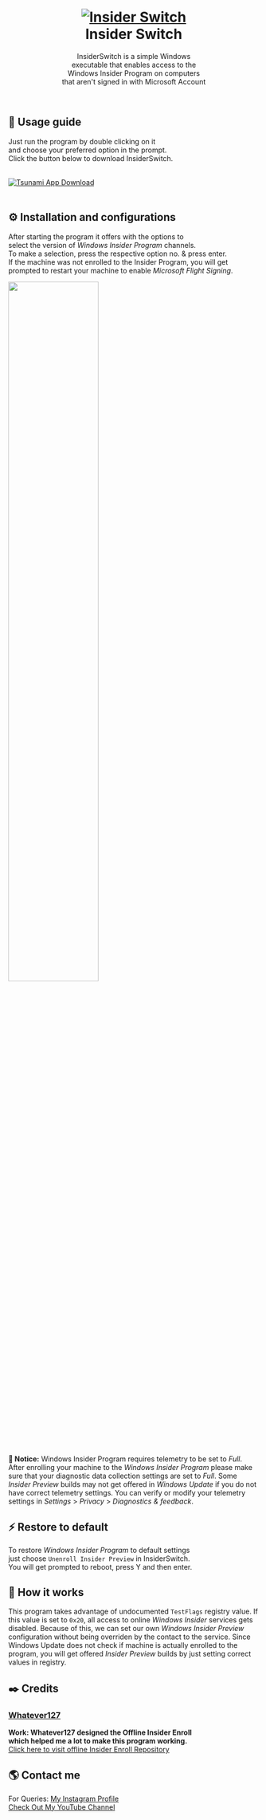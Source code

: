 <h1 align="center">
  <br>
  <a href="https://github.com/utsanjan/InsiderSwitch">
  <img src="https://lh3.googleusercontent.com/-R9auUcvj2Do/YQ6KPZ_rxaI/AAAAAAAAj80/ktWpV0mpCDMKPOJGWsST4DvINK1_My_EQCLcBGAsYHQ/w200-h200/InsiderSwitch.ico"
  alt="Insider Switch">
  </a><br>
  Insider Switch
  <br>
</h1>
<p align="center">InsiderSwitch is a simple Windows<br>
executable that enables access to the<br>
Windows Insider Program on computers<br>
that aren't signed in with Microsoft Account</p> <br>
 
## 📝 Usage guide
Just run the program by double clicking on it<br>
and choose your preferred option in the prompt.<br>
Click the button below to download InsiderSwitch.<br><br>

<a href="https://github.com/utsanjan/InsiderSwitch/releases">
<img src="https://lh3.googleusercontent.com/-IJZuEYk4FQg/YJRSfaSP90I/AAAAAAAAgtg/ykZyNxtzjVkqDpKAbgeeCBTHs2i7IJSxgCLcBGAsYHQ/s16000/Webp.net-resizeimage%2B%25284%2529.png"
alt="Tsunami App Download"></a><br>ㅤ

## ⚙️ Installation and configurations
After starting the program it offers with the options to<br>
select the version of *Windows Insider Program* channels.<br>
To make a selection, press the respective option no. & press enter.<br>
If the machine was not enrolled to the Insider Program, you will get<br>
prompted to restart your machine to enable *Microsoft Flight Signing*. <br>

<a href="https://lh3.googleusercontent.com/-5_F7O8n2SrU/YQ7SlT1b25I/AAAAAAAAj9s/esEQnCQN9M8Fnx74HYE3R06f3G42KcZHgCLcBGAsYHQ/s16000/Screenshot%2B%2528228%2529.png"><img width="60%" height="auto" src="https://lh3.googleusercontent.com/-2R6W36ECe7o/YQ7R4gptrsI/AAAAAAAAj9k/FjALnC6Ecm0EBBnVUSV4KJSGZiXJsGqTQCLcBGAsYHQ/s16000/ss.png" height="175px"/></a>

**🔴 Notice:** Windows Insider Program requires telemetry to be set to *Full*.
After enrolling your machine to the *Windows Insider Program* please make sure
that your diagnostic data collection settings are set to *Full*. Some *Insider
Preview* builds may not get offered in *Windows Update* if you do not have
correct telemetry settings. You can verify or modify your telemetry settings in
*Settings* > *Privacy* > *Diagnostics & feedback*.

## ⚡ Restore to default
To restore *Windows Insider Program* to default settings<br>
just choose `Unenroll Insider Preview` in InsiderSwitch.<br>
You will get prompted to reboot, press Y and then enter.<br>

## 🧭 How it works
This program takes advantage of undocumented `TestFlags` registry value.
If this value is set to `0x20`, all access to online *Windows Insider* services
gets disabled. Because of this, we can set our own *Windows Insider Preview*
configuration without being overriden by the contact to the service. Since
Windows Update does not check if machine is actually enrolled to the program,
you will get offered *Insider Preview* builds by just setting correct values in registry.

## ✒️ Credits 
### [Whatever127](https://github.com/whatever127)<br>
**Work: Whatever127 designed the Offline Insider Enroll<br>
which helped me a lot to make this program working.** <br>
[Click here to visit offline Insider Enroll Repository](https://github.com/whatever127/offlineinsiderenroll)

## 🌎 Contact me  
For Queries: [My Instagram Profile](https://www.instagram.com/utsanjan/)  
[Check Out My YouTube Channel](https://www.youtube.com/DopeSatan)
